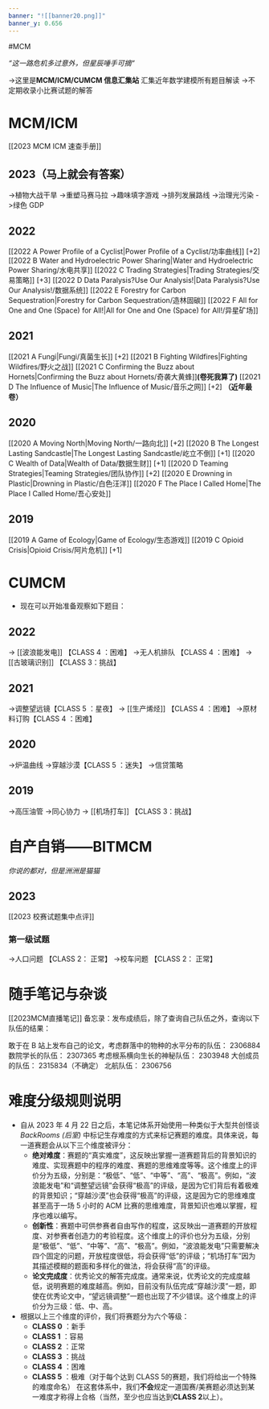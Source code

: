 ```yaml
---
banner: "![[banner20.png]]"
banner_y: 0.656
---
```

#MCM 

*“这一路危机多过意外，但星辰唾手可摘“*

->这里是**MCM/ICM/CUMCM 信息汇集站**  汇集近年数学建模所有题目解读
->不定期收录小比赛试题的解答

# MCM/ICM
[[2023 MCM ICM 速查手册]]

## 2023（马上就会有答案）

->植物大战干旱
->重塑马赛马拉
->趣味填字游戏
->排列发展路线
->治理光污染
->绿色 GDP

## 2022

[[2022 A Power Profile of a Cyclist|Power Profile of a Cyclist/功率曲线]] [+2]
[[2022 B Water and Hydroelectric Power Sharing|Water and Hydroelectric Power Sharing/水电共享]]
[[2022 C Trading Strategies|Trading Strategies/交易策略]] [+3]
[[2022 D Data Paralysis?Use Our Analysis!|Data Paralysis?Use Our Analysis!/数据系统]]
[[2022 E Forestry for Carbon Sequestration|Forestry for Carbon Sequestration/造林固碳]]
[[2022 F All for One and One (Space) for All!|All for One and One (Space) for All!/异星矿场]]

## 2021

[[2021 A Fungi|Fungi/真菌生长]] [+2]
[[2021 B Fighting Wildfires|Fighting Wildfires/野火之战]]
[[2021 C Confirming the Buzz about Hornets|Confirming the Buzz about Hornets/奇袭大黄蜂]]**(卷死我算了)**
[[2021 D The Influence of Music|The Influence of Music/音乐之网]] [+2] **（近年最卷）** 


## 2020

[[2020 A Moving North|Moving North/一路向北]] [+2]
[[2020 B The Longest Lasting Sandcastle|The Longest Lasting Sandcastle/屹立不倒]] [+1]
[[2020 C Wealth of Data|Wealth of Data/数据生财]] [+1]
[[2020 D Teaming Strategies|Teaming Strategies/团队协作]] [+2]
[[2020 E Drowning in Plastic|Drowning in Plastic/白色汪洋]]
[[2020 F The Place I Called Home|The Place I Called Home/吾心安处]]


## 2019

[[2019 A Game of Ecology|Game of Ecology/生态游戏]]
[[2019 C Opioid Crisis|Opioid Crisis/阿片危机]] [+1]




# CUMCM

- 现在可以开始准备观察如下题目：

## 2022

-> [[波浪能发电]] 【CLASS 4 ：困难】
->无人机排队 【CLASS 4 ：困难】
-> [[古玻璃识别]] 【CLASS 3：挑战】

## 2021

->调整望远镜【CLASS 5 ：星夜】
-> [[生产烯烃]] 【CLASS 4 ：困难】
->原材料订购【CLASS 4 ：困难】

## 2020

->炉温曲线
->穿越沙漠【CLASS 5 ：迷失】
->信贷策略


## 2019 

->高压油管
->同心协力
-> [[机场打车]] 【CLASS 3：挑战】


# 自产自销——BITMCM
*你说的都对，但是洲洲是猫猫*
## 2023
[[2023 校赛试题集中点评]]
### 第一级试题
->人口问题 【CLASS 2： 正常】
->校车问题 【CLASS 2： 正常】


# 随手笔记与杂谈
[[2023MCM直播笔记]]
备忘录：发布成绩后，除了查询自己队伍之外，查询以下队伍的结果：

敢于在 B 站上发布自己的论文，考虑群落中的物种的水平分布的队伍：
2306884
数院学长的队伍：
2307365
考虑根系横向生长的神秘队伍：
2303948
大创成员的队伍：
2315834（不确定）
北航队伍：
2306756

# 难度分级规则说明

- 自从 2023 年 4 月 22 日之后，本笔记体系开始使用一种类似于大型共创怪谈 *BackRooms (后室)* 中标记生存难度的方式来标记赛题的难度。具体来说，每一道赛题会从以下三个维度被评分：
	- **绝对难度**：赛题的“真实难度”，这反映出掌握一道赛题背后的背景知识的难度、实现赛题中的程序的难度、赛题的思维难度等等。这个维度上的评价分为五级，分别是：“极低”、“低”、“中等”、“高”、“极高”。例如，“波浪能发电”和“调整望远镜”会获得“极高”的评级，是因为它们背后有着极难的背景知识；“穿越沙漠”也会获得“极高”的评级，这是因为它的思维难度甚至高于一场 5 小时的 ACM 比赛的思维难度，背景知识也难以掌握，程序也难以编写。
	- **创新性**：赛题中可供参赛者自由写作的程度，这反映出一道赛题的开放程度、对参赛者创造力的考验程度。这个维度上的评价也分为五级，分别是“极低”、“低”、“中等”、“高”、“极高”。例如，“波浪能发电”只需要解决四个固定的问题，开放程度很低，将会获得“低”的评级；“机场打车”因为其描述模糊的题面和多样化的做法，将会获得“高”的评级。
	- **论文完成度**：优秀论文的解答完成度。通常来说，优秀论文的完成度越低，说明赛题的难度越高。例如，目前没有队伍完成“穿越沙漠”一题，即使在优秀论文中，“望远镜调整”一题也出现了不少错误。这个维度上的评价分为三级：低、中、高。
- 根据以上三个维度的评价，我们将赛题分为六个等级：
	- **CLASS 0** ：新手
	- **CLASS 1** ：容易
	- **CLASS 2** ：正常
	- **CLASS 3** ：挑战
	- **CLASS 4** ：困难
	- **CLASS 5** ：极难（对于每个达到 CLASS 5的赛题，我们将给出一个特殊的难度命名）
在这套体系中，我们**不会**规定一道国赛/美赛题必须达到某一难度才称得上合格（当然，至少也应当达到**CLASS 2**以上）。


